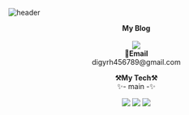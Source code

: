 ![header](https://capsule-render.vercel.app/api?type=waving&color=auto&height=300&width=1000&section=header&text=welcome&fontSize=90&animation=fadeIn&fontAlignY=38&desc=KJS's%20GitHub%20Profile&descAlignY=51&descAlign=62)

<p align="center">
    <Strong>My Blog</Strong><br><br>
    <a href="https://developersodablog.tistory.com/" target="_blank"><img src="https://img.shields.io/badge/DevBlog-535D6C?style=flat-square&logo=Blogger&logoColor=white"/></a>
    <br>
<Strong>📧Email</Strong><br>digyrh456789@gmail.com<br>
</p>
   
   
   
<p align="center">
    <Strong>⚒️My Tech⚒️</Strong><br>
     ✨- main -✨
   </p>
    <p align="center" display="inline-block">
        <img src="https://img.shields.io/badge/Flutter-A8DAF9?style=for-the-badge&logo=Flutter&logoColor="white">
        <img src="https://img.shields.io/badge/mysql-4479A1?style=for-the-badge&logo=mysql&logoColor=white">
        <img src="https://img.shields.io/badge/Python-3776AB?style=for-the-badge&logo=Python&logoColor=white"> 
    </p><br>
<!--


**B-KJS26/B-KJS26** is a ✨ _special_ ✨ repository because its `README.md` (this file) appears on your GitHub profile.

Here are some ideas to get you started:

- 🔭 I’m currently working on ...
- 🌱 I’m currently learning ...
- 👯 I’m looking to collaborate on ...
- 🤔 I’m looking for help with ...
- 💬 Ask me about ...
- 📫 How to reach me: ...
- 😄 Pronouns: ...
- ⚡ Fun fact: ...
-->
